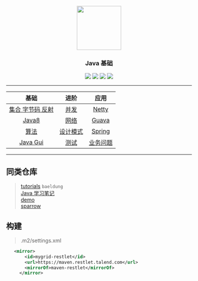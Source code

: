 <p align="center"><img width=120 src="https://www.svgrepo.com/show/184143/java.svg"></p>
<h3 align="center">Java 基础</h3>

<p align="center">
<a href="https://www.java.com/zh_CN/download/"><img src="https://img.shields.io/badge/JDK-Java%208-red.svg"></a>
<a href="https://996.icu"><img src="https://img.shields.io/badge/Dev-996.icu-red.svg"></a>
<a href="https://codebeat.co/projects/github-com-kuangcp-javabase-master"><img src="https://codebeat.co/badges/9145f9a8-a1aa-4c67-bb2b-f9dd12e924d4"></a>
<a href="https://codeclimate.com/github/Kuangcp/JavaBase/maintainability"><img src="https://api.codeclimate.com/v1/badges/23134c0d2348845fecec/maintainability"></a>
</p>

************************

|         基础          | 进阶 |               应用                |
|:-------------------:|:---:|:-------------------------------:|
| [集合 字节码 反射](/class) | [并发](/concurrency) | [Netty](/netty) |
|   [Java8](/java8)   |   [网络](/network)   |  [Guava](/guava)   |
|  [算法](/algorithms)  | [设计模式](/pattern) | [Spring](/spring)  |
|  [Java Gui](/gui)   |  [测试](/test)   | [业务问题](/question)  |


************************

## 同类仓库
> [tutorials](https://github.com/eugenp/tutorials) `baeldung`   
> [Java 学习笔记](https://github.com/brianway/java-learning)    
> [demo](https://gitee.com/code4everything/demo)   
> [sparrow](https://github.com/david1228/sparrow)


## 构建
> .m2/settings.xml
```xml
   <mirror>
       <id>mygrid-restlet</id>
       <url>https://maven.restlet.talend.com</url>
       <mirrorOf>maven-restlet</mirrorOf>
     </mirror>
```
